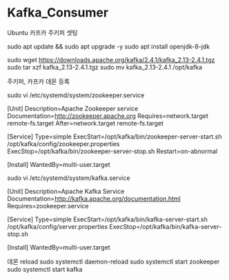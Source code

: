 # Kafka_Consumer

Ubuntu 카프카 주키퍼 셋팅

sudo apt update && sudo apt upgrade -y 
sudo apt install openjdk-8-jdk

sudo wget https://downloads.apache.org/kafka/2.4.1/kafka_2.13-2.4.1.tgz
sudo tar xzf kafka_2.13-2.4.1.tgz
sudo mv kafka_2.13-2.4.1 /opt/kafka

주키퍼, 카프카 데몬 등록

sudo vi /etc/systemd/system/zookeeper.service

[Unit]
Description=Apache Zookeeper service
Documentation=http://zookeeper.apache.org
Requires=network.target remote-fs.target
After=network.target remote-fs.target

[Service]
Type=simple
ExecStart=/opt/kafka/bin/zookeeper-server-start.sh /opt/kafka/config/zookeeper.properties
ExecStop=/opt/kafka/bin/zookeeper-server-stop.sh
Restart=on-abnormal

[Install]
WantedBy=multi-user.target

sudo vi /etc/systemd/system/kafka.service

[Unit]
Description=Apache Kafka Service
Documentation=http://kafka.apache.org/documentation.html
Requires=zookeeper.service

[Service]
Type=simple
ExecStart=/opt/kafka/bin/kafka-server-start.sh /opt/kafka/config/server.properties
ExecStop=/opt/kafka/bin/kafka-server-stop.sh

[Install]
WantedBy=multi-user.target

데몬 reload
sudo systemctl daemon-reload
sudo systemctl start zookeeper
sudo systemctl start kafka
